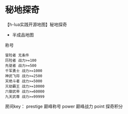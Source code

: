 # 秘地探奇
【h-lua实践开源地图】秘地探奇
 * 半成品地图

称号
```
冒险者 无条件
历险者 战力>=100
先驱者 战力>=500
千军勇士 战力>=1000
神武飞将 战力>=2500
天绝斗者 战力>=5000
灭劫霸王 战力>=10000
六御武帝 战力>=60000
九天武尊 战力>=99999
```

房间key：
prestige 巅峰称号
power 巅峰战力
point 探奇积分
